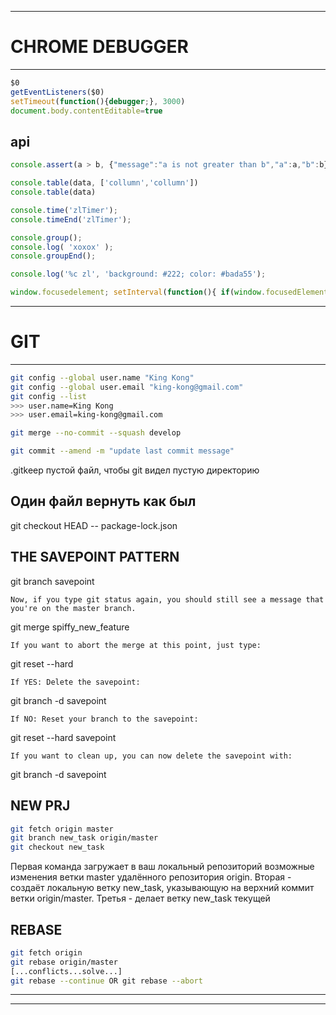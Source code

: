 ------------------------------------------------------
# CHROME DEBUGGER
------------------------------------------------------

```js
$0
getEventListeners($0)
setTimeout(function(){debugger;}, 3000)
document.body.contentEditable=true
```

## api

```js
console.assert(a > b, {"message":"a is not greater than b","a":a,"b":b});

console.table(data, ['collumn','collumn'])
console.table(data)

console.time('zlTimer');
console.timeEnd('zlTimer');

console.group();
console.log( 'xoxox' );
console.groupEnd();

console.log('%c zl', 'background: #222; color: #bada55');
```

```js // чтобы выводить в лог элементы, на которые в данный момент перешёл фокус:
window.focusedelement; setInterval(function(){ if(window.focusedElement != document.activeElement){window.focusedElement = document.activeElement; console.log(document.activeElement)}})
```

------------------------------------------------------
# GIT
------------------------------------------------------

```bash
git config --global user.name "King Kong"
git config --global user.email "king-kong@gmail.com"
git config --list
>>> user.name=King Kong
>>> user.email=king-kong@gmail.com

git merge --no-commit --squash develop

git commit --amend -m "update last commit message"
```

.gitkeep
    пустой файл, чтобы git видел пустую директорию


## Один файл вернуть как был

git checkout HEAD -- package-lock.json


## THE SAVEPOINT PATTERN

git branch savepoint

    Now, if you type git status again, you should still see a message that you're on the master branch.

git merge spiffy_new_feature

    If you want to abort the merge at this point, just type:

git reset --hard

    If YES: Delete the savepoint:

git branch -d savepoint

    If NO: Reset your branch to the savepoint:

git reset --hard savepoint

    If you want to clean up, you can now delete the savepoint with:

git branch -d savepoint



## NEW PRJ

```bash
git fetch origin master
git branch new_task origin/master
git checkout new_task
```

Первая команда загружает в ваш локальный репозиторий возможные изменения ветки master удалённого репозитория origin.
Вторая - создаёт локальную ветку new_task, указывающую на верхний коммит ветки origin/master.
Третья - делает ветку new_task текущей

## REBASE

```bash
git fetch origin
git rebase origin/master
[...conflicts...solve...]
git rebase --continue OR git rebase --abort
```

------------------------------------------------------
------------------------------------------------------
